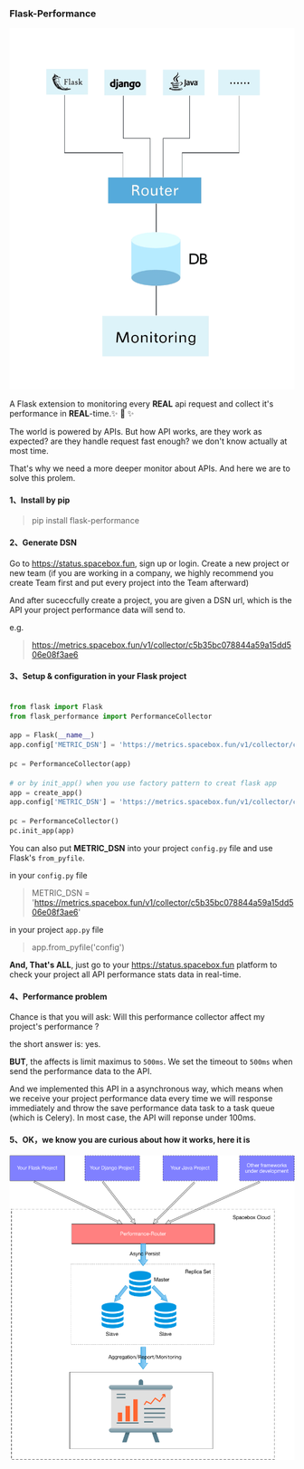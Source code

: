 ### Flask-Performance

![How It Works](docs/images/how-it-works.gif)


A Flask extension to monitoring every **REAL** api request and collect it's performance in **REAL**-time.✨ 🍰 ✨


The world is powered by APIs. But how API works, are they work as expected? are they handle request fast enough? we don't know actually at most time.

That's why we need a more deeper monitor about APIs. And here we are to solve this prolem.


#### 1、Install by pip

> pip install flask-performance

#### 2、Generate DSN

Go to https://status.spacebox.fun, sign up  or login. Create a new project or new team (if you are working in a company, we highly recommend you create Team first and put every project into the Team afterward)

And after suceccfully create a project, you are given a DSN url, which is the API your project performance data will send to.

e.g.

> https://metrics.spacebox.fun/v1/collector/c5b35bc078844a59a15dd506e08f3ae6


#### 3、Setup & configuration in your Flask project

```python

from flask import Flask
from flask_performance import PerformanceCollector

app = Flask(__name__)
app.config['METRIC_DSN'] = 'https://metrics.spacebox.fun/v1/collector/c5b35bc078844a59a15dd506e08f3ae6'

pc = PerformanceCollector(app)

# or by init_app() when you use factory pattern to creat flask app
app = create_app()
app.config['METRIC_DSN'] = 'https://metrics.spacebox.fun/v1/collector/c5b35bc078844a59a15dd506e08f3ae6'

pc = PerformanceCollector()
pc.init_app(app)

```

You can also put **METRIC_DSN** into your project `config.py` file and use Flask's `from_pyfile`.


in your `config.py` file

> METRIC_DSN = 'https://metrics.spacebox.fun/v1/collector/c5b35bc078844a59a15dd506e08f3ae6'

in your project `app.py` file

> app.from_pyfile('config')


**And, That's ALL**, just go to your https://status.spacebox.fun platform to check your project all API performance stats data in real-time.


#### 4、Performance problem

Chance is that you will ask: Will this performance collector affect my project's performance ?

the short answer is: yes.

**BUT**, the affects is limit maximus to `500ms`. We set the timeout to `500ms` when send the performance data to the API.

And we implemented this API in a asynchronous way, which means when we receive your project performance data every time we will response immediately and throw the save performance data task to a task queue (which is Celery). In most case, the API will reponse under 100ms.


#### 5、OK，we know you are curious about how it works, here it is

![How It Works](docs/images/how-it-works.png)